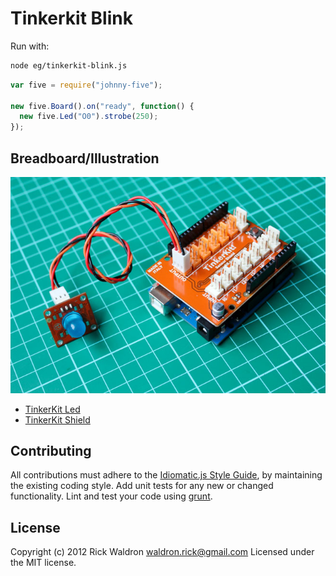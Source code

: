 # Tinkerkit Blink

Run with:
```bash
node eg/tinkerkit-blink.js
```


```javascript
var five = require("johnny-five");

new five.Board().on("ready", function() {
  new five.Led("O0").strobe(250);
});


```


## Breadboard/Illustration


![docs/breadboard/tinkerkit-blink.png](breadboard/tinkerkit-blink.png)



- [TinkerKit Led](http://www.tinkerkit.com/led-red-10mm/)
- [TinkerKit Shield](http://www.tinkerkit.com/shield/)





## Contributing
All contributions must adhere to the [Idiomatic.js Style Guide](https://github.com/rwldrn/idiomatic.js),
by maintaining the existing coding style. Add unit tests for any new or changed functionality. Lint and test your code using [grunt](https://github.com/cowboy/grunt).

## License
Copyright (c) 2012 Rick Waldron <waldron.rick@gmail.com>
Licensed under the MIT license.
